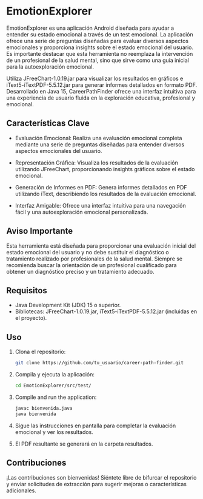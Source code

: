# EmotionExplorer

EmotionExplorer es una aplicación Android diseñada para ayudar a entender su estado emocional a través de un test emocional. La aplicación ofrece una serie de preguntas diseñadas para evaluar diversos aspectos emocionales y proporciona insights sobre el estado emocional del usuario. Es importante destacar que esta herramienta no reemplaza la intervención de un profesional de la salud mental, sino que sirve como una guía inicial para la autoexploración emocional.

Utiliza JFreeChart-1.0.19.jar para visualizar los resultados en gráficos e iText5-iTextPDF-5.5.12.jar para generar informes detallados en formato PDF. Desarrollado en Java 15, CareerPathFinder ofrece una interfaz intuitiva para una experiencia de usuario fluida en la exploración educativa, profesional y emocional.

## Características Clave

- Evaluación Emocional: Realiza una evaluación emocional completa mediante una serie de preguntas diseñadas para entender diversos aspectos emocionales del usuario.

- Representación Gráfica: Visualiza los resultados de la evaluación utilizando JFreeChart, proporcionando insights gráficos sobre el estado emocional.

- Generación de Informes en PDF: Genera informes detallados en PDF utilizando iText, describiendo los resultados de la evaluación emocional.

- Interfaz Amigable: Ofrece una interfaz intuitiva para una navegación fácil y una autoexploración emocional personalizada.

## Aviso Importante
Esta herramienta está diseñada para proporcionar una evaluación inicial del estado emocional del usuario y no debe sustituir el diagnóstico o tratamiento realizado por profesionales de la salud mental. Siempre se recomienda buscar la orientación de un profesional cualificado para obtener un diagnóstico preciso y un tratamiento adecuado.


## Requisitos

- Java Development Kit (JDK) 15 o superior.
- Bibliotecas: JFreeChart-1.0.19.jar, iText5-iTextPDF-5.5.12.jar (incluidas en el proyecto).

## Uso

1. Clona el repositorio:

   ```bash
   git clone https://github.com/tu_usuario/career-path-finder.git
    ```
   
2. Compila y ejecuta la aplicación:
   
   ```bash
   cd EmotionExplorer/src/test/
   ```

3. Compile and run the application:
  
   ```bash
   javac bienvenida.java
   java bienvenida
   ```
4. Sigue las instrucciones en pantalla para completar la evaluación emocional y ver los resultados.

5. El PDF resultante se generará en la carpeta resultados.

## Contribuciones
¡Las contribuciones son bienvenidas! Siéntete libre de bifurcar el repositorio y enviar solicitudes de extracción para sugerir mejoras o características adicionales.

